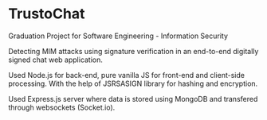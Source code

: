# TrustoChat
Graduation Project for Software Engineering - Information Security

Detecting MIM attacks using signature verification in an end-to-end digitally signed chat web application.

Used Node.js for back-end, pure vanilla JS for front-end and client-side processing.
With the help of JSRSASIGN library for hashing and encryption.

Used Express.js server where data is stored using MongoDB and transfered through websockets (Socket.io).
